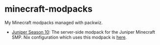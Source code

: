 # minecraft-modpacks
My Minecraft modpacks managed with packwiz.

- [Juniper Season 10](./juniper-s10): The server-side modpack for the Juniper Minecraft SMP. Nix configuration which uses this modpack is [here](https://github.com/orangci/dots/blob/master/modules/server/minecraft/servers/juniper.nix).
